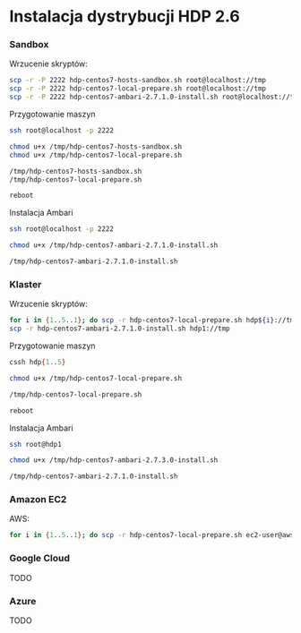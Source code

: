 
# Instalacja dystrybucji HDP 2.6

### Sandbox

Wrzucenie skryptów:
~~~bash
scp -r -P 2222 hdp-centos7-hosts-sandbox.sh root@localhost://tmp
scp -r -P 2222 hdp-centos7-local-prepare.sh root@localhost://tmp
scp -r -P 2222 hdp-centos7-ambari-2.7.1.0-install.sh root@localhost://tmp
~~~

Przygotowanie maszyn
~~~bash
ssh root@localhost -p 2222

chmod u+x /tmp/hdp-centos7-hosts-sandbox.sh
chmod u+x /tmp/hdp-centos7-local-prepare.sh

/tmp/hdp-centos7-hosts-sandbox.sh
/tmp/hdp-centos7-local-prepare.sh

reboot
~~~

Instalacja Ambari
~~~bash
ssh root@localhost -p 2222

chmod u+x /tmp/hdp-centos7-ambari-2.7.1.0-install.sh

/tmp/hdp-centos7-ambari-2.7.1.0-install.sh
~~~



### Klaster

Wrzucenie skryptów:
~~~bash
for i in {1..5..1}; do scp -r hdp-centos7-local-prepare.sh hdp${i}://tmp; done
scp -r hdp-centos7-ambari-2.7.1.0-install.sh hdp1://tmp
~~~

Przygotowanie maszyn
~~~bash
cssh hdp{1..5}

chmod u+x /tmp/hdp-centos7-local-prepare.sh

/tmp/hdp-centos7-local-prepare.sh

reboot
~~~

Instalacja Ambari
~~~bash
ssh root@hdp1

chmod u+x /tmp/hdp-centos7-ambari-2.7.3.0-install.sh

/tmp/hdp-centos7-ambari-2.7.1.0-install.sh
~~~


### Amazon EC2

AWS:
~~~bash
for i in {1..5..1}; do scp -r hdp-centos7-local-prepare.sh ec2-user@aws${i}://tmp; done
~~~



### Google Cloud

TODO

### Azure

TODO
